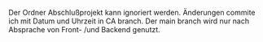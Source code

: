 Der Ordner Abschlußprojekt kann ignoriert werden. 
Änderungen commite ich mit Datum und Uhrzeit in CA branch.
Der main branch wird nur nach Absprache von Front- /und Backend genutzt.